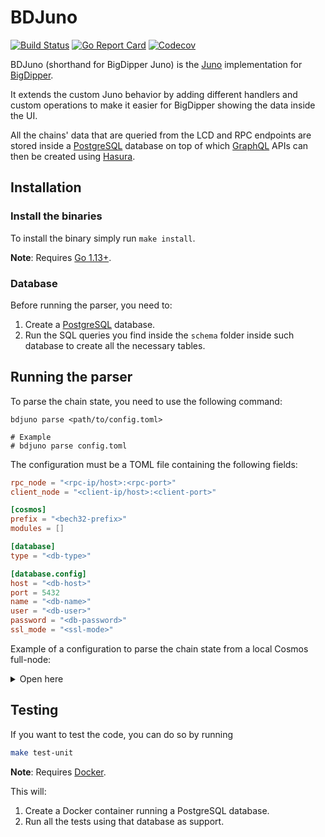 # BDJuno
[![Build Status](https://travis-ci.com/forbole/bdjuno.svg?branch=master)](https://travis-ci.com/forbole/bdjuno)
[![Go Report Card](https://goreportcard.com/badge/github.com/forbole/bdjuno)](https://goreportcard.com/reporl-debugt/github.com/forbole/bdjuno)
[![Codecov](https://img.shields.io/codecov/c/github/forbole/bdjuno)](https://codecov.io/gh/forbole/bdjuno/branch/master)

BDJuno (shorthand for BigDipper Juno) is the [Juno](https://github.com/desmos-labs/juno) implementation for [BigDipper](https://github.com/forbole/big-dipper). 

It extends the custom Juno behavior by adding different handlers and custom operations to make it easier for BigDipper
showing the data inside the UI.

All the chains' data that are queried from the LCD and RPC endpoints are stored inside
a [PostgreSQL](https://www.postgresql.org/) database on top of which [GraphQL](https://graphql.org/) APIs can then be
created using [Hasura](https://hasura.io/).

## Installation
### Install the binaries
To install the binary simply run `make install`.

**Note**: Requires [Go 1.13+](https://golang.org/dl/).

### Database
Before running the parser, you need to:

1. Create a [PostgreSQL](https://www.postgresql.org/) database.
2. Run the SQL queries you find inside the `schema` folder inside such database to create all the necessary tables.

## Running the parser
To parse the chain state, you need to use the following command:

```shell
bdjuno parse <path/to/config.toml>

# Example
# bdjuno parse config.toml 
```

The configuration must be a TOML file containing the following fields:

```toml
rpc_node = "<rpc-ip/host>:<rpc-port>"
client_node = "<client-ip/host>:<client-port>"

[cosmos]
prefix = "<bech32-prefix>"
modules = []

[database]
type = "<db-type>"

[database.config]
host = "<db-host>"
port = 5432
name = "<db-name>"
user = "<db-user>"
password = "<db-password>"
ssl_mode = "<ssl-mode>"
```

Example of a configuration to parse the chain state from a local Cosmos full-node:

<details>

<summary>Open here</summary>

```toml
rpc_node = "http://localhost:26657"
client_node = "http://localhost:1317"

[cosmos]
prefix = "cosmos"
modules = [
    "auth",
    "bank",
    "consensus",
    "distribution",
    "gov",
    "mint",
    "modules",
    "pricefeed",
    "staking",
    "supply"
]

[database]
type = "postgresql"

[database.config]
name = "bdjuno"
host = "localhost"
port = 5432
user = "user"
password = "password"
```

</details>

## Testing
If you want to test the code, you can do so by running

```sh
make test-unit
```

**Note**: Requires [Docker](https://docker.com).

This will:
1. Create a Docker container running a PostgreSQL database.
2. Run all the tests using that database as support.


